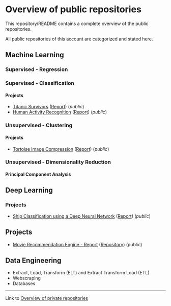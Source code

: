 # Overview of public repositories

This repository/README contains a complete overview of the public repositories.

All public repositories of this account are categorized and stated here.

## Machine Learning

### Supervised - Regression

### Supervised - Classification

#### Projects

- [Titanic Survivors](https://github.com/jenskobler/Titanic_Survivors) ([Report](https://github.com/jenskobler/Titanic_Survivors/blob/main/report.pdf)) (*public*)
- [Human Activity Recognition](https://github.com/jenskobler/Human_Activity_Recognition) ([Report](https://github.com/jenskobler/Human_Activity_Recognition/blob/main/report.pdf)) (*public*)

### Unsupervised - Clustering

#### Projects

- [Tortoise Image Compression](https://github.com/jenskobler/Tortoise_Image_Compression) ([Report](https://github.com/jenskobler/Tortoise_Image_Compression/blob/main/report.pdf)) (*public*)

### Unsupervised - Dimensionality Reduction

#### Principal Component Analysis



## Deep Learning

### Projects

- [Ship Classification using a Deep Neural Network](https://github.com/jenskobler/Ship_Classification) ([Report](https://github.com/jenskobler/Ship_Classification/blob/main/report.pdf)) (*public*)

## Projects

- [Movie Recommendation Engine - Report](https://github.com/jenskobler/Movie_Recommendation_Engine/blob/main/Report_first_version_01.pdf) ([Repository](https://github.com/jenskobler/Movie_Recommendation_Engine)) (public)

## Data Engineering

- Extract, Load, Transform (ELT) and Extract Transform Load (ETL)
- Webscraping
- Databases

--------------------------
Link to [Overview of private repositories](https://github.com/jenskobler/Overview_Private)

